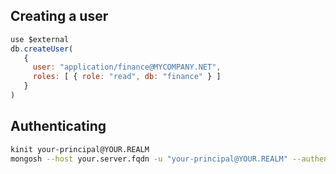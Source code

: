 ## Creating a user
```javascript
use $external
db.createUser(
   {
     user: "application/finance@MYCOMPANY.NET",
     roles: [ { role: "read", db: "finance" } ]
   }
)
```
## Authenticating
```bash
kinit your-principal@YOUR.REALM
mongosh --host your.server.fqdn -u "your-principal@YOUR.REALM" --authenticationMechanism=GSSAPI --authenticationDatabase='$external'
```